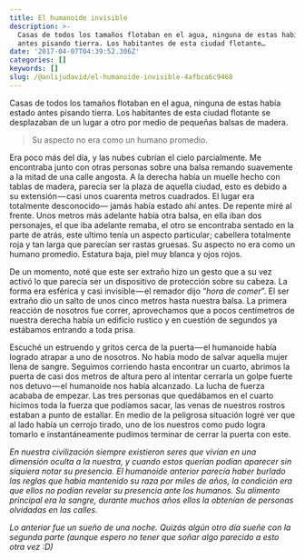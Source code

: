 ```yaml
---
title: El humanoide invisible
description: >-
  Casas de todos los tamaños flotaban en el agua, ninguna de estas había estado
  antes pisando tierra. Los habitantes de esta ciudad flotante…
date: '2017-04-07T04:39:52.306Z'
categories: []
keywords: []
slug: /@anlijudavid/el-humanoide-invisible-4afbca6c9468
---
```


Casas de todos los tamaños flotaban en el agua, ninguna de estas había estado antes pisando tierra. Los habitantes de esta ciudad flotante se desplazaban de un lugar a otro por medio de pequeñas balsas de madera.

> Su aspecto no era como un humano promedio.

Era poco más del día, y las nubes cubrían el cielo parcialmente. Me encontraba junto con otras personas sobre una balsa remando suavemente a la mitad de una calle angosta. A la derecha había un muelle hecho con tablas de madera, parecía ser la plaza de aquella ciudad, esto es debido a su extensión — casi unos cuarenta metros cuadrados. El lugar era totalmente desconocido— jamás había estado ahí antes. De repente miré al frente. Unos metros más adelante había otra balsa, en ella iban dos personajes, el que iba adelante remaba, el otro se encontraba sentado en la parte de atrás, este ultimo tenía un aspecto particular; cabellera totalmente roja y tan larga que parecían ser rastas gruesas. Su aspecto no era como un humano promedio. Estatura baja, piel muy blanca y ojos rojos.

De un momento, noté que este ser extraño hizo un gesto que a su vez activó lo que parecía ser un dispositivo de protección sobre su cabeza. La forma era esférica y casi invisible — el remador dijo “_hora de comer_”. El ser extraño dio un salto de unos cinco metros hasta nuestra balsa. La primera reacción de nosotros fue correr, aprovechamos que a pocos centímetros de nuestra derecha había un edificio rustico y en cuestión de segundos ya estábamos entrando a toda prisa.

Escuché un estruendo y gritos cerca de la puerta — el humanoide había logrado atrapar a uno de nosotros. No había modo de salvar aquella mujer llena de sangre. Seguimos corriendo hasta encontrar un cuarto, abrimos la puerta de casi dos metros de altura pero al intentar cerrarla un golpe fuerte nos detuvo — el humanoide nos había alcanzado. La lucha de fuerza acababa de empezar. Las tres personas que quedábamos en el cuarto hicimos toda la fuerza que podíamos sacar, las venas de nuestros rostros estaban a punto de estallar. En medio de la peligrosa situación logré ver que al lado había un cerrojo tirado, uno de los nuestros como pudo logra tomarlo e instantáneamente pudimos terminar de cerrar la puerta con este.

_En nuestra civilización siempre existieron seres que vivían en una dimensión oculta a la nuestra, y cuando estos querían podían aparecer sin siquiera notar su presencia. El humanoide anterior parecía haber burlado las reglas que había mantenido su raza por miles de años, la condición era que ellos no podían revelar su presencia ante los humanos. Su alimento principal era la sangre, durante muchos años ellos la obtenían de personas olvidadas en las calles._

_Lo anterior fue un sueño de una noche. Quizás algún otro día sueñe con la segunda parte (aunque espero no tener que soñar algo parecido a esto otra vez :D)_